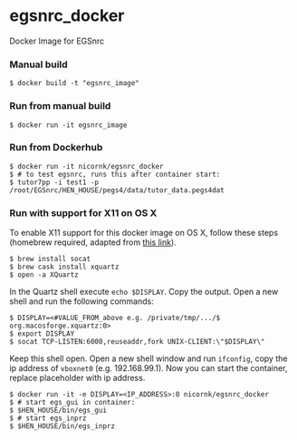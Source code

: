 # egsnrc_docker
Docker Image for EGSnrc

### Manual build
```
$ docker build -t "egsnrc_image"
```

### Run from manual build
```
$ docker run -it egsnrc_image
```

### Run from Dockerhub
```
$ docker run -it nicornk/egsnrc_docker
$ # to test egsnrc, runs this after container start: 
$ tutor7pp -i test1 -p /root/EGSnrc/HEN_HOUSE/pegs4/data/tutor_data.pegs4dat 
```

### Run with support for X11 on OS X
To enable X11 support for this docker image on OS X, follow these steps (homebrew required, adapted from [this link](https://github.com/docker/docker/issues/8710)). 

```
$ brew install socat
$ brew cask install xquartz
$ open -a XQuartz
```
In the Quartz shell execute `echo $DISPLAY`. Copy the output. Open a new shell and run the following commands:

```
$ DISPLAY=<#VALUE_FROM_above e.g. /private/tmp/.../$ org.macosforge.xquartz:0>
$ export DISPLAY
$ socat TCP-LISTEN:6000,reuseaddr,fork UNIX-CLIENT:\"$DISPLAY\"  
```

Keep this shell open. Open a new shell window and run `ifconfig`, copy the ip address of `vboxnet0` (e.g. 192.168.99.1).
Now you can start the container, replace placeholder with ip address.

```
$ docker run -it -e DISPLAY=<IP_ADDRESS>:0 nicornk/egsnrc_docker
$ # start egs_gui in container:
$ $HEN_HOUSE/bin/egs_gui
$ # start egs_inprz
$ $HEN_HOUSE/bin/egs_inprz
```
